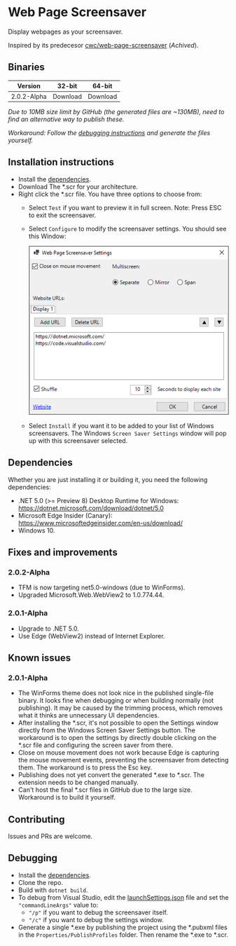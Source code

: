 # Web Page Screensaver

Display webpages as your screensaver.

Inspired by its predecesor [cwc/web-page-screensaver](https://github.com/cwc/web-page-screensaver) (_Achived_).

## Binaries

Version|32-bit|64-bit
---|---|---
| 2.0.2-Alpha | Download | Download |
 _Due to 10MB size limit by GitHub (the generated files are ~130MB), need to find an alternative way to publish these._

_Workaround: Follow the [debugging instructions](#Debugging) and generate the files yourself._


## Installation instructions

* Install the [dependencies](#Dependencies).
* Download The *.scr for your architecture.
* Right click the *.scr file. You have three options to choose from:
  * Select `Test` if you want to preview it in full screen. Note: Press ESC to exit the screensaver.
  * Select `Configure` to modify the screensaver settings. You should see this Window:

    ![Screenshot](screenshot.png)

  * Select `Install` if you want it to be added to your list of Windows screensavers. The Windows `Screen Saver Settings` window will pop up with this screensaver selected.

## Dependencies

Whether you are just installing it or building it, you need the following dependencies:

* .NET 5.0 (>= Preview 8) Desktop Runtime for Windows: https://dotnet.microsoft.com/download/dotnet/5.0
* Microsoft Edge Insider (Canary): https://www.microsoftedgeinsider.com/en-us/download/
* Windows 10.

## Fixes and improvements

### 2.0.2-Alpha
* TFM is now targeting net5.0-windows (due to WinForms).
* Upgraded Microsoft.Web.WebView2 to 1.0.774.44.

### 2.0.1-Alpha
* Upgrade to .NET 5.0.
* Use Edge (WebView2) instead of Internet Explorer.

## Known issues

### 2.0.1-Alpha

* The WinForms theme does not look nice in the published single-file binary. It looks fine when debugging or when building normally (not publishing). It may be caused by the trimming process, which removes what it thinks are unnecessary UI dependencies.
* After installing the *.scr, it's not possible to open the Settings window directly from the Windows Screen Saver Settings button. The workaround is to open the settings by directly double clicking on the *.scr file and configuring the screen saver from there.
* Close on mouse movement does not work because Edge is capturing the mouse movement events, preventing the screensaver from detecting them. The workaround is to press the Esc key.
* Publishing does not yet convert the generated *.exe to *.scr. The extension needs to be changed manually.
* Can't host the final *.scr files in GitHub due to the large size. Workaround is to build it yourself.

## Contributing

Issues and PRs are welcome.

## Debugging

* Install the [dependencies](#Dependencies).
* Clone the repo.
* Build with `dotnet build`.
* To debug from Visual Studio, edit the [launchSettings.json](Properties/launch.json) file and set the `"commandLineArgs"` value to:
  * `"/p"` if you want to debug the screensaver itself.
  * `"/c"` if you want to debug the settings window.
* Generate a single *.exe by publishing the project using the *.pubxml files in the `Properties/PublishProfiles` folder. Then rename the *.exe to *.scr.
